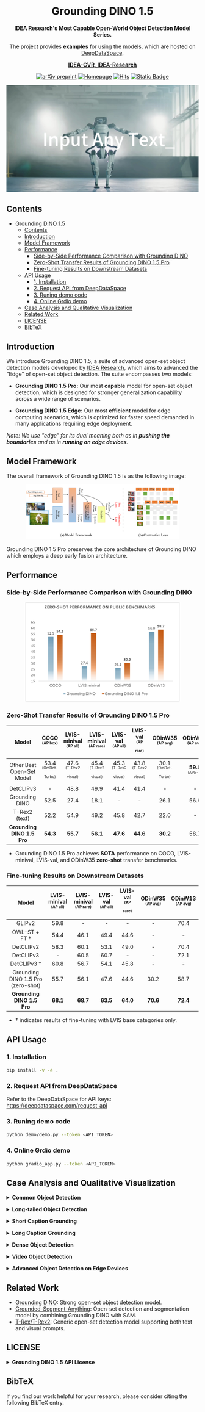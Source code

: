 <h1 align="center">Grounding DINO 1.5</h2>

<div align=center>

  **IDEA Research's Most Capable Open-World Object Detection Model Series.** 

  The project provides **examples** for using the models, which are hosted on [DeepDataSpace](https://deepdataspace.com/home).

  **[IDEA-CVR, IDEA-Research](https://github.com/IDEA-Research)** 

</div>

<div align=center>

[![arXiv preprint](https://img.shields.io/badge/arxiv_2403.14610-blue%3Flog%3Darxiv)](https://arxiv.org/pdf/2403.14610.pdf)   [![Homepage](https://img.shields.io/badge/homepage-visit-blue)](https://deepdataspace.com/home) [![Hits](https://hits.seeyoufarm.com/api/count/incr/badge.svg?url=https%3A%2F%2Fgithub.com%2FIDEA-Research%2FGrounding-DINO-1.5-API&count_bg=%2390E1ED&title_bg=%23EB7373&icon=&icon_color=%23E9BABA&title=VISITORS&edge_flat=true)](https://hits.seeyoufarm.com) [![Static Badge](https://img.shields.io/badge/Try_Demo!-blue?logo=chainguard&logoColor=green)](https://deepdataspace.com/playground/grounding_dino)
</div>

[![Video Name](asset/video_cover.jpg)](https://github.com/Mountchicken/DeepStudio/assets/65173622/7f5fcb50-b41d-4a0f-b07e-0dfbf3f1118b)


## Contents
- [Grounding DINO 1.5](#grounding-dino-15)
  - [Contents](#contents)
  - [Introduction](#introduction)
  - [Model Framework](#model-framework)
  - [Performance](#performance)
    - [Side-by-Side Performance Comparison with Grounding DINO](#side-by-side-performance-comparison-with-grounding-dino)
    - [Zero-Shot Transfer Results of Grounding DINO 1.5 Pro](#zero-shot-transfer-results-of-grounding-dino-15-pro)
    - [Fine-tuning Results on Downstream Datasets](#fine-tuning-results-on-downstream-datasets)
  - [API Usage](#api-usage)
    - [1. Installation](#1-installation)
    - [2. Request API from DeepDataSpace](#2-request-api-from-deepdataspace)
    - [3. Runing demo code](#3-runing-demo-code)
    - [4. Online Grdio demo](#4-online-grdio-demo)
  - [Case Analysis and Qualitative Visualization](#case)
  - [Related Work](#related-work)
  - [LICENSE](#license)
  - [BibTeX](#bibtex)

## Introduction

We introduce Grounding DINO 1.5, a suite of advanced open-set object detection models developed by [IDEA Research](https://github.com/IDEA-Research), which aims to advanced the "Edge" of open-set object detection. The suite encompasses two models:

- **Grounding DINO 1.5 Pro:** Our most **capable** model for open-set object detection, which is designed for stronger generalization capability across a wide range of scenarios.

- **Grounding DINO 1.5 Edge:** Our most **efficient** model for edge computing scenarios, which is optimized for faster speed demanded in many applications requiring edge deployment.

<p align="left"><em>Note: We use "edge" for its dual meaning both as in <b>pushing the boundaries</b> and as in <b>running on edge devices</b>.</em></p>


## Model Framework

The overall framework of Grounding DINO 1.5 is as the following image:

<div align="center">
  <img src="./asset/gd1.5_overall_framework.png" width="80%">
</div>

Grounding DINO 1.5 Pro preserves the core architecture of Grounding DINO which employs a deep early fusion architecture.

## Performance

### Side-by-Side Performance Comparison with Grounding DINO

<div align="center">
  <img src="./asset/zeroshot.png" width="80%">
</div>

### Zero-Shot Transfer Results of Grounding DINO 1.5 Pro

<table align="center">
<thead>
  <tr>
    <th>Model</th>
    <th>COCO <br><sup><sup>(AP box)</sup></sup></th>
    <th>LVIS-minival <br><sup><sup>(AP all)</sup></sup></th>
    <th>LVIS-minival <br><sup><sup>(AP rare)</sup></sup></th>
    <th>LVIS-val <br><sup><sup>(AP all)</sup></sup></th>
    <th>LVIS-val <br><sup><sup>(AP rare)</sup></sup></th>
    <th>ODinW35 <br><sup><sup>(AP avg)</sup></sup></th>
    <th>ODinW13 <br><sup><sup>(AP avg)</sup></sup></th>
  </tr>
</thead>
<tbody align="center">
  <tr>
    <td>Other Best<br>Open-Set Model</td>
    <td>53.4<br><sup><sup>(OmDet-Turbo)</sup></sup></td>
    <td>47.6<br><sup><sup>(T-Rex2 visual)</sup></sup></td>
    <td>45.4<br><sup><sup>(T-Rex2 visual)</sup></sup></td>
    <td>45.3<br><sup><sup>(T-Rex2 visual)</sup></sup></td>
    <td>43.8<br><sup><sup>(T-Rex2 visual)</sup></sup></td>
    <td>30.1<br><sup><sup>(OmDet-Turbo)</sup></sup></td>
    <td><b>59.8</b><br><sup><sup>(APE-B)</sup></sup></td>
  </tr>
  <tr>
    <td>DetCLIPv3</td>
    <td> - </td>
    <td>48.8</td>
    <td>49.9</td>
    <td>41.4</td>
    <td>41.4</td>
    <td> - </td>
    <td> - </td>
  </tr>
  <tr>
    <td>Grounding DINO</td>
    <td>52.5</td>
    <td>27.4</td>
    <td>18.1</td>
    <td> - </td>
    <td> - </td>
    <td> 26.1 </td>
    <td> 56.9 </td>
  </tr>
  <tr>
    <td>T-Rex2 (text)</td>
    <td>52.2</td>
    <td>54.9</td>
    <td>49.2</td>
    <td> 45.8 </td>
    <td> 42.7 </td>
    <td> 22.0 </td>
    <td> - </td>
  </tr>
  <tr>
    <td><b>Grounding DINO 1.5 Pro</b></td>
    <td><b>54.3</b></td>
    <td><b>55.7</b></td>
    <td><b>56.1</b></td>
    <td><b>47.6</b></td>
    <td><b>44.6</b></td>
    <td><b>30.2</b></td>
    <td>58.7</td>
  </tr>
</tbody>
</table>

- Grounding DINO 1.5 Pro achieves **SOTA** performance on COCO, LVIS-minival, LVIS-val, and ODinW35 **zero-shot** transfer benchmarks.

### Fine-tuning Results on Downstream Datasets

<table align="center">
<thead>
  <tr>
    <th>Model</th>
    <th>LVIS-minival <br><sup><sup>(AP all)</sup></sup></th>
    <th>LVIS-minival <br><sup><sup>(AP rare)</sup></sup></th>
    <th>LVIS-val <br><sup><sup>(AP all)</sup></sup></th>
    <th>LVIS-val <br><sup><sup>(AP rare)</sup></sup></th>
    <th>ODinW35 <br><sup><sup>(AP avg)</sup></sup></th>
    <th>ODinW13 <br><sup><sup>(AP avg)</sup></sup></th>
  </tr>
</thead>
<tbody align="center">
  <tr>
    <td>GLIPv2</td>
    <td>59.8</td>
    <td>-</td>
    <td>-</td>
    <td>-</td>
    <td> - </td>
    <td> 70.4 </td>
  </tr>
  <tr>
    <td>OWL-ST + FT †</td>
    <td>54.4</td>
    <td>46.1</td>
    <td>49.4</td>
    <td>44.6</td>
    <td> - </td>
    <td> - </td>
  </tr>
  <tr>
    <td>DetCLIPv2</td>
    <td>58.3</td>
    <td>60.1</td>
    <td>53.1</td>
    <td> 49.0 </td>
    <td> - </td>
    <td> 70.4 </td>
  </tr>
  <tr>
    <td>DetCLIPv3</td>
    <td> - </td>
    <td>60.5</td>
    <td>60.7</td>
    <td>-</td>
    <td>-</td>
    <td> 72.1 </td>
  </tr>
  <tr>
    <td>DetCLIPv3 †</td>
    <td>60.8</td>
    <td>56.7</td>
    <td>54.1</td>
    <td>45.8</td>
    <td> - </td>
    <td> - </td>
  </tr>
  <tr>
    <td>Grounding DINO 1.5 Pro (zero-shot)</td>
    <td>55.7</td>
    <td>56.1</td>
    <td>47.6</td>
    <td>44.6</td>
    <td>30.2</td>
    <td>58.7</td>
  </tr>
  <tr>
    <td><b>Grounding DINO 1.5 Pro</b></td>
    <td><b>68.1</b></td>
    <td><b>68.7</b></td>
    <td><b>63.5</b></td>
    <td><b>64.0</b></td>
    <td><b>70.6</b></td>
    <td><b>72.4</b></td>
  </tr>
</tbody>
</table>

- † indicates results of fine-tuning with LVIS base categories only.

## API Usage
### 1. Installation

```bash
pip install -v -e .
```

### 2. Request API from DeepDataSpace

Refer to the DeepDataSpace for API keys: https://deepdataspace.com/request_api


### 3. Runing demo code

```bash
python demo/demo.py --token <API_TOKEN>
```

### 4. Online Grdio demo
```bash
python gradio_app.py --token <API_TOKEN>
```

## Case Analysis and Qualitative Visualization

<details close>
<summary> <b> Common Object Detection </b> </summary>

<div align="center">
  <img src="./asset/qualitative_visualization/common_object_vis.png" width="100%">
</div>

<div align="center">
  <img src="./asset/qualitative_visualization/common_object_vis2.png" width="100%">
</div>

</details>

<p></p>

<details close>
<summary> <b> Long-tailed Object Detection </b> </summary>

<div align="center">
  <img src="./asset/qualitative_visualization/longtail_object_vis.png" width="100%">
</div>

</details>

<p></p>

<details close>
<summary> <b> Short Caption Grounding </b> </summary>

<div align="center">
  <img src="./asset/qualitative_visualization/short_caption_vis.png" width="100%">
</div>

</details>

<p></p>

<details close>
<summary> <b> Long Caption Grounding </b> </summary>

<div align="center">
  <img src="./asset/qualitative_visualization/long_caption_vis.png" width="100%">
</div>

<div align="center">
  <img src="./asset/qualitative_visualization/long_caption_vis2.png" width="100%">
</div>

<div align="center">
  <img src="./asset/qualitative_visualization/long_caption_vis3.png" width="100%">
</div>

</details>

<p></p>

<details close>
<summary> <b> Dense Object Detection </b> </summary>

<div align="center">
  <img src="./asset/qualitative_visualization/dense_object_vis.png" width="100%">
</div>

<div align="center">
  <img src="./asset/qualitative_visualization/dense_object_vis2.png" width="100%">
</div>

</details>

<p></p>

<details close>
<summary> <b> Video Object Detection </b> </summary>

<div align="center">
  <img src="./asset/qualitative_visualization/video_object_vis.png" width="100%">
</div>

</details>

<p></p>

<details close>
<summary> <b> Advanced Object Detection on Edge Devices </b> </summary>

<div align="center">
  <img src="./asset/qualitative_visualization/edge_vis.png" width="100%">
</div>

</details>

## Related Work
- [Grounding DINO](https://github.com/IDEA-Research/GroundingDINO): Strong open-set object detection model.
- [Grounded-Segment-Anything](https://github.com/IDEA-Research/Grounded-Segment-Anything): Open-set detection and segmentation model by combining Grounding DINO with SAM.
- [T-Rex/T-Rex2](https://github.com/IDEA-Research/t-rex): Generic open-set detection model supporting both text and visual prompts.

## LICENSE

<details close>
<summary> <b> Grounding DINO 1.5 API License </b> </summary>

Grounding DINO 1.5 is released under the Apache 2.0 license. Please see the [LICENSE](./LICENSE) file for more information.

Copyright (c) IDEA. All rights reserved.

Licensed under the Apache License, Version 2.0 (the "License"); you may not use these files except in compliance with the License. You may obtain a copy of the License at http://www.apache.org/licenses/LICENSE-2.0

Unless required by applicable law or agreed to in writing, software distributed under the License is distributed on an "AS IS" BASIS, WITHOUT WARRANTIES OR CONDITIONS OF ANY KIND, either express or implied. See the License for the specific language governing permissions and limitations under the License.

</details>

## BibTeX

If you find our work helpful for your research, please consider citing the following BibTeX entry.

```BibTeX

```